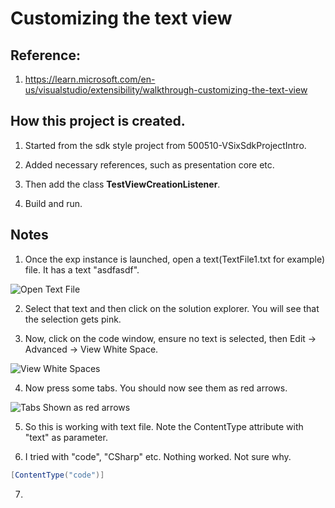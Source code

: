 # Customizing the text view

## Reference: 
1. https://learn.microsoft.com/en-us/visualstudio/extensibility/walkthrough-customizing-the-text-view

## How this project is created. 
1. Started from the sdk style project from 500510-VSixSdkProjectIntro.

2. Added necessary references, such as presentation core etc.

3. Then add the class **TestViewCreationListener**.

4. Build and run. 

## Notes
1. Once the exp instance is launched, open a text(TextFile1.txt for example) file. It has a text "asdfasdf".

![Open Text File](images/52_50OpeningATextFile.jpg)

2. Select that text and then click on the solution explorer. You will see that the selection gets pink. 

3. Now, click on the code window, ensure no text is selected, then Edit -> Advanced -> View White Space.

![View White Spaces](images/53_50EditAdvanced.jpg)

4. Now press some tabs. You should now see them as red arrows.

![Tabs Shown as red arrows](images/54_50TabsShownAsRedArrows.jpg)

5. So this is working with text file. Note the ContentType attribute with "text" as parameter. 

6. I tried with "code", "CSharp" etc. Nothing worked. Not sure why.  

```cs
[ContentType("code")]
```

7. 